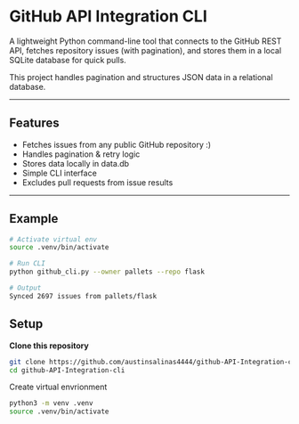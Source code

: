 # GitHub API Integration CLI 

A lightweight Python command-line tool that connects to the GitHub REST API, fetches repository issues (with pagination), and stores them in a local SQLite database for quick pulls.

This project handles pagination and structures JSON data in a relational database.

---

## Features

- Fetches issues from any public GitHub repository :) 
- Handles pagination & retry logic
- Stores data locally in data.db
- Simple CLI interface
- Excludes pull requests from issue results  

---

## Example 

```bash
# Activate virtual env
source .venv/bin/activate

# Run CLI
python github_cli.py --owner pallets --repo flask

# Output
Synced 2697 issues from pallets/flask
```

## Setup

**Clone this repository**
   ```bash
   git clone https://github.com/austinsalinas4444/github-API-Integration-cli.git
   cd github-API-Integration-cli
```
Create virtual envrionment
 ```bash
python3 -m venv .venv
source .venv/bin/activate
```
